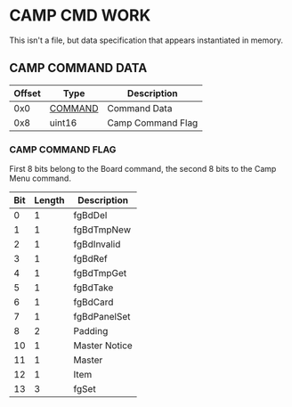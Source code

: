 # CAMP CMD WORK

This isn't a file, but data specification that appears instantiated in memory.

## CAMP COMMAND DATA

| Offset | Type  | Description
|---------|--------|------------
| 0x0     | [COMMAND](./Command.md#Command) | Command Data
| 0x8     | uint16 | Camp Command Flag

### CAMP COMMAND FLAG

First 8 bits belong to the Board command, the second 8 bits to the Camp Menu command.

| Bit     | Length | Description
|---------|--------|------------
| 0  | 1 | fgBdDel
| 1  | 1 | fgBdTmpNew
| 2  | 1 | fgBdInvalid
| 3  | 1 | fgBdRef
| 4  | 1 | fgBdTmpGet
| 5  | 1 | fgBdTake
| 6  | 1 | fgBdCard
| 7  | 1 | fgBdPanelSet
| 8  | 2 | Padding
| 10 | 1 | Master Notice
| 11 | 1 | Master
| 12 | 1 | Item
| 13 | 3 | fgSet